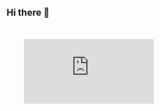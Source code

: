## Hi there 👋
<br>
<figure><embed src="https://wakatime.com/share/@2c69e186-6b8e-42b5-8121-5c6f1418f641/df172bf2-5fa8-4fee-a0d9-27e8f8e1bbdc.svg"></embed></figure>
<br>
<!--
**BettoRaite/BettoRaite** is a ✨ _special_ ✨ repository because its `README.md` (this file) appears on your GitHub profile.

Here are some ideas to get you started:
-->

- 🔭 I’m currently working on "Sea Of Kanji", a platform to help you learn kanji faster. 
- 🌱 I’m currently learning everything about web dev.
- 🤔 I’m looking for help with designs, you know, "Sea Of Kanji" also wants some love!
- 💬 Ask me about how was my day.
- 📫 How to reach me: https://t.me/BettoRaite
- 😄 Pronouns: he/him
- ⚡ Fun fact: Who am I?
